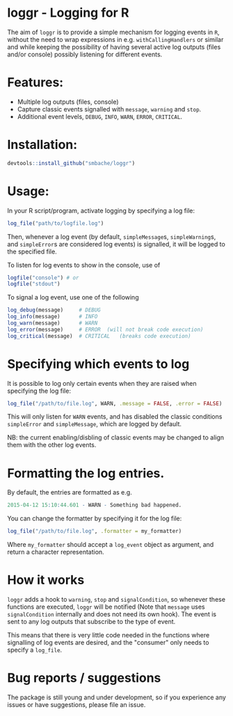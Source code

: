 # loggr - Logging for R

The aim of `loggr` is to provide a simple mechanism for logging events in `R`,
without the need to wrap expressions in e.g. `withCallingHandlers` or similar 
and while keeping the possibility of having several active log outputs (files
and/or console) possibly listening for different events.

# Features:
* Multiple log outputs (files, console)
* Capture classic events signalled with `message`, `warning` and `stop`.
* Additional event levels, `DEBUG`, `INFO`, `WARN`, `ERROR`, `CRITICAL`.

# Installation: 
```R
devtools::install_github("smbache/loggr")
```

# Usage:
In your R script/program, activate logging by specifying a log file:
  ```R
log_file("path/to/logfile.log")
```

Then, whenever a log event (by default, `simpleMessage`s, `simpleWarning`s,
and `simpleError`s are considered log events) is signalled, it will be logged
to the specified file.

To listen for log events to show in the console, use of 
```R
logfile("console") # or
logfile("stdout")
```

To signal a log event, use one of the following
```R
log_debug(message)     # DEBUG
log_info(message)      # INFO
log_warn(message)      # WARN
log_error(message)     # ERROR  (will not break code execution)
log_critical(message)  # CRITICAL   (breaks code execution)
```

# Specifying which events to log
It is possible to log only certain events when they are raised when specifying
the log file:
```R
log_file("/path/to/file.log", WARN, .message = FALSE, .error = FALSE)
```
This will only listen for `WARN` events, and has disabled the classic conditions
`simpleError` and `simpleMessage`, which are logged by default.

NB: the current enabling/disbling of classic events may be changed to align them
with the other log events.

# Formatting the log entries.
By default, the entries are formatted as e.g. 
```R
2015-04-12 15:10:44.601 - WARN - Something bad happened. 
```
You can change the formatter by specifying it for the log file:
  ```R
log_file("/path/to/file.log", .formatter = my_formatter)
```
Where `my_formatter` should accept a `log_event` object as argument, and
return a character representation.

# How it works
`loggr` adds a hook to `warning`, `stop` and `signalCondition`, so whenever 
these functions are executed, `loggr` will be notified (Note that `message` uses
`signalCondition` internally and does not need its own hook). The event is sent
to any log outputs that subscribe to the type of event.

This means that there is very little code needed in the functions where 
signalling of log events are desired, and the "consumer" only needs to 
specify a `log_file`.

# Bug reports / suggestions
The package is still young and under development,
so if you experience any issues or have suggestions, please file an issue.

